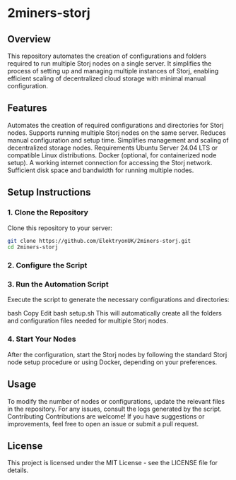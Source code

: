 # 2miners-storj
## Overview
This repository automates the creation of configurations and folders required to run multiple Storj nodes on a single server. It simplifies the process of setting up and managing multiple instances of Storj, enabling efficient scaling of decentralized cloud storage with minimal manual configuration.

## Features
Automates the creation of required configurations and directories for Storj nodes.
Supports running multiple Storj nodes on the same server.
Reduces manual configuration and setup time.
Simplifies management and scaling of decentralized storage nodes.
Requirements
Ubuntu Server 24.04 LTS or compatible Linux distributions.
Docker (optional, for containerized node setup).
A working internet connection for accessing the Storj network.
Sufficient disk space and bandwidth for running multiple nodes.
## Setup Instructions
### 1. Clone the Repository
Clone this repository to your server:

```bash
git clone https://github.com/ElektryonUK/2miners-storj.git 
cd 2miners-storj
```
### 2. Configure the Script

### 3. Run the Automation Script
Execute the script to generate the necessary configurations and directories:

bash
Copy
Edit
bash setup.sh
This will automatically create all the folders and configuration files needed for multiple Storj nodes.

### 4. Start Your Nodes
After the configuration, start the Storj nodes by following the standard Storj node setup procedure or using Docker, depending on your preferences.

## Usage
To modify the number of nodes or configurations, update the relevant files in the repository.
For any issues, consult the logs generated by the script.
Contributing
Contributions are welcome! If you have suggestions or improvements, feel free to open an issue or submit a pull request.

## License
This project is licensed under the MIT License - see the LICENSE file for details.
